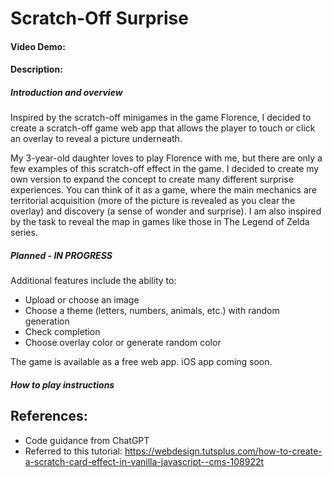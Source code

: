 # Scratch-Off Surprise
#### Video Demo:  <URL HERE>
#### Description:


##### Introduction and overview
Inspired by the scratch-off minigames in the game Florence, I decided to create a scratch-off game web app that allows the player to touch or click an overlay to reveal a picture underneath.

My 3-year-old daughter loves to play Florence with me, but there are only a few examples of this scratch-off effect in the game. I decided to create my own version to expand the concept to create many different surprise experiences. You can think of it as a game, where the main mechanics are territorial acquisition (more of the picture is revealed as you clear the overlay) and discovery (a sense of wonder and surprise). I am also inspired by the task to reveal the map in games like those in The Legend of Zelda series.

##### Planned - IN PROGRESS
Additional features include the ability to:
* Upload or choose an image
* Choose a theme (letters, numbers, animals, etc.) with random generation
* Check completion
* Choose overlay color or generate random color

The game is available as a free web app. iOS app coming soon.

##### How to play instructions


## References:
* Code guidance from ChatGPT
* Referred to this tutorial: https://webdesign.tutsplus.com/how-to-create-a-scratch-card-effect-in-vanilla-javascript--cms-108922t
